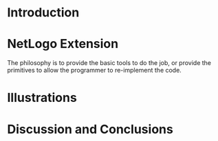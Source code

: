 # Introduction


# NetLogo Extension

The philosophy is to provide the basic tools to do the job, or provide the primitives to allow the programmer to re-implement the code.
# Illustrations
# Discussion and Conclusions
